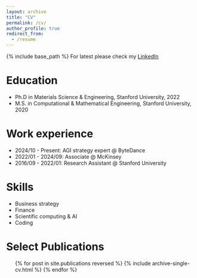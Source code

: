 ```yaml
---
layout: archive
title: "CV"
permalink: /cv/
author_profile: true
redirect_from:
  - /resume
---
```


{% include base_path %}
For latest please check my [LinkedIn](https://www.linkedin.com/in/dhtdean/)


Education
======
* Ph.D in Materials Science & Engineering, Stanford University, 2022
* M.S. in Computational & Mathematical Engineering, Stanford University, 2020


Work experience
======
* 2024/10 - Present: AGI strategy expert @ ByteDance
* 2022/01 - 2024/09: Associate @ McKinsey
* 2016/09 - 2022/01: Research Assistant @ Stanford University

  
Skills
======
* Business strategy
* Finance
* Scientific computing & AI
* Coding

Select Publications
======
  <ul>{% for post in site.publications reversed %}
    {% include archive-single-cv.html %}
  {% endfor %}</ul>
  